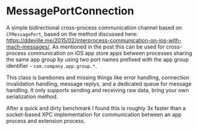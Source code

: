 # MessagePortConnection

A simple bidirectional cross-process communication channel based on `CFMessagePort`, based on the method discussed here: https://ddeville.me/2015/02/interprocess-communication-on-ios-with-mach-messages/. As mentioned in the post this can be used for cross-process communication on iOS app store apps between processes sharing the same app group by using two port names prefixed with the app group identifier - `com.company.app.group.*`.



This class is barebones and missing things like error handling, connection invalidation handling, message replys, and a dedicated queue for message handling. It only supports sending and receiving raw data, bring your own serialization method.



After a quick and dirty benchmark I found this is roughly 3x faster than a socket-based XPC implementation for communication between an app process and extension process.

